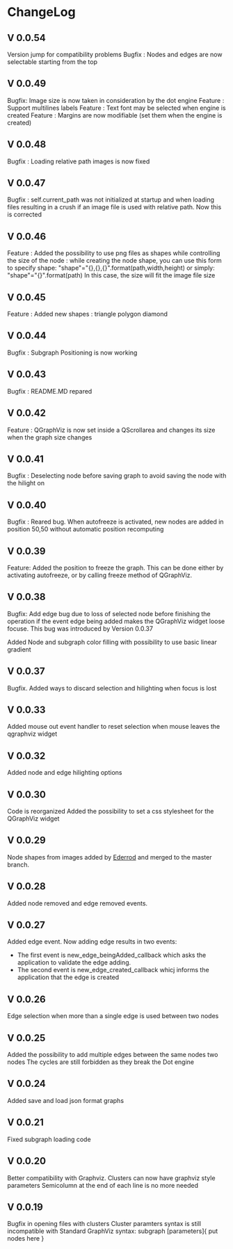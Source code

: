 # ChangeLog

## V 0.0.54
Version jump for compatibility problems
Bugfix : Nodes and edges are now selectable starting from the top

## V 0.0.49

Bugfix: Image size is now taken in consideration by the dot engine
Feature : Support multilines labels
Feature : Text font may be selected when engine is created
Feature : Margins are now modifiable (set them when the engine is created)


## V 0.0.48

Bugfix : Loading relative path images is now fixed

## V 0.0.47

Bugfix : self.current_path was not initialized at startup and when loading files resulting in a crush if an image file is used with relative path. Now this is corrected

## V 0.0.46

Feature : Added the possibility to use png files as shapes while controlling the size of the node :
while creating the node shape, you can use this form to specify shape:
"shape"="{},{},{}".format(path,width,height)
or simply:
"shape"="{}".format(path)
In this case, the size will fit the image file size

## V 0.0.45

Feature : Added new shapes :
triangle
polygon
diamond

## V 0.0.44

Bugfix : Subgraph Positioning is now working

## V 0.0.43

Bugfix : README.MD repared

## V 0.0.42

Feature : QGraphViz is now set inside a QScrollarea and changes its size when the graph size changes 

## V 0.0.41

Bugfix : Deselecting node before saving graph to avoid saving the node with the hilight on

## V 0.0.40

Bugfix : Reared bug. When  autofreeze is activated, new nodes are added in position 50,50 without automatic position recomputing

## V 0.0.39

Feature: Added the position to freeze the graph. This can be done either by activating autofreeze, or by calling freeze method of QGraphViz.

## V 0.0.38

Bugfix: Add edge bug due to loss of selected node before finishing the operation  if the event edge being added makes the QGraphViz widget loose focuse. This bug was introduced by Version 0.0.37

Added Node and subgraph color filling with possibility to use basic linear gradient

## V 0.0.37

Bugfix. Added ways to discard selection and hilighting when focus is lost

## V 0.0.33

Added mouse out event handler to reset selection when mouse leaves the qgraphviz widget

## V 0.0.32

Added node and edge hilighting options

## V 0.0.30

Code is reorganized
Added the possibility to set a css stylesheet for the QGraphViz widget

## V 0.0.29

Node shapes from images added by [Ederrod](https://github.com/Ederrod) and merged to the master branch.

## V 0.0.28

Added node removed and edge removed events.

## V 0.0.27

Added edge event. Now adding edge results in two events:

- The first event is new_edge_beingAdded_callback which asks the application to validate the edge adding. 
- The second event is new_edge_created_callback whicj informs the application that the edge is created

## V 0.0.26

Edge selection when more than a single edge is used between two nodes

## V 0.0.25

Added the possibility to add multiple edges between the same nodes two nodes
The cycles are still forbidden as they break the Dot engine

## V 0.0.24

Added save and load json format graphs

## V 0.0.21

Fixed subgraph loading code

## V 0.0.20

Better compatibility with Graphviz.
Clusters can now have graphviz style parameters
Semicolumn at the end of each line is no more needed

## V 0.0.19

Bugfix in opening files with clusters
Cluster paramters syntax is still incompatible with Standard GraphViz syntax:
    subgraph [parameters]{
        put nodes here
    }
